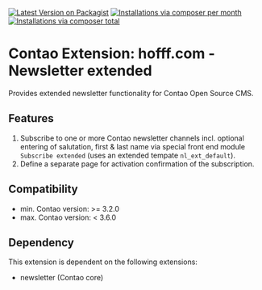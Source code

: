[![Latest Version on Packagist](http://img.shields.io/packagist/v/hofff/contao-newsletter-extended.svg?style=flat)](https://packagist.org/packages/hofff/contao-newsletter-extended)
[![Installations via composer per month](http://img.shields.io/packagist/dm/hofff/contao-newsletter-extended.svg?style=flat)](https://packagist.org/packages/hofff/contao-newsletter-extended)
[![Installations via composer total](http://img.shields.io/packagist/dt/hofff/contao-newsletter-extended.svg?style=flat)](https://packagist.org/packages/hofff/contao-newsletter-extended)

# Contao Extension: hofff.com - Newsletter extended

Provides extended newsletter functionality for Contao Open Source CMS.


## Features

1. Subscribe to one or more Contao newsletter channels incl. optional entering of salutation, first & last name via special front end module `Subscribe extended` (uses an extended tempate `nl_ext_default`).
2. Define a separate page for activation confirmation of the subscription.

## Compatibility

- min. Contao version: >= 3.2.0
- max. Contao version: <  3.6.0


## Dependency

This extension is dependent on the following extensions:

- newsletter (Contao core)
